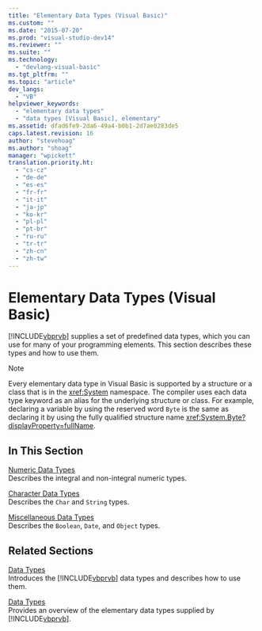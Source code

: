 ```yaml
---
title: "Elementary Data Types (Visual Basic)"
ms.custom: ""
ms.date: "2015-07-20"
ms.prod: "visual-studio-dev14"
ms.reviewer: ""
ms.suite: ""
ms.technology: 
  - "devlang-visual-basic"
ms.tgt_pltfrm: ""
ms.topic: "article"
dev_langs: 
  - "VB"
helpviewer_keywords: 
  - "elementary data types"
  - "data types [Visual Basic], elementary"
ms.assetid: dfad6fe9-2da6-49a4-b0b1-2d7ae0283de5
caps.latest.revision: 16
author: "stevehoag"
ms.author: "shoag"
manager: "wpickett"
translation.priority.ht: 
  - "cs-cz"
  - "de-de"
  - "es-es"
  - "fr-fr"
  - "it-it"
  - "ja-jp"
  - "ko-kr"
  - "pl-pl"
  - "pt-br"
  - "ru-ru"
  - "tr-tr"
  - "zh-cn"
  - "zh-tw"
---
```

# Elementary Data Types (Visual Basic)
[!INCLUDE[vbprvb](../../../../csharp\programming-guide\concepts\linq/includes/vbprvb_md.md)] supplies a set of predefined data types, which you can use for many of your programming elements. This section describes these types and how to use them.  
  
> [!NOTE]
>  Every elementary data type in Visual Basic is supported by a structure or a class that is in the <xref:System> namespace. The compiler uses each data type keyword as an alias for the underlying structure or class. For example, declaring a variable by using the reserved word `Byte` is the same as declaring it by using the fully qualified structure name <xref:System.Byte?displayProperty=fullName>.  
  
## In This Section  
 [Numeric Data Types](../../../../visual-basic\programming-guide\language-features\data-types/numeric-data-types.md)  
 Describes the integral and non-integral numeric types.  
  
 [Character Data Types](../../../../visual-basic\programming-guide\language-features\data-types/character-data-types.md)  
 Describes the `Char` and `String` types.  
  
 [Miscellaneous Data Types](../../../../visual-basic\programming-guide\language-features\data-types/miscellaneous-data-types.md)  
 Describes the `Boolean`, `Date`, and `Object` types.  
  
## Related Sections  
 [Data Types](../../../../visual-basic\programming-guide\language-features\data-types/index.md)  
 Introduces the [!INCLUDE[vbprvb](../../../../csharp\programming-guide\concepts\linq/includes/vbprvb_md.md)] data types and describes how to use them.  
  
 [Data Types](../../../../visual-basic\language-reference\data-types/data-type-summary.md)  
 Provides an overview of the elementary data types supplied by [!INCLUDE[vbprvb](../../../../csharp\programming-guide\concepts\linq/includes/vbprvb_md.md)].